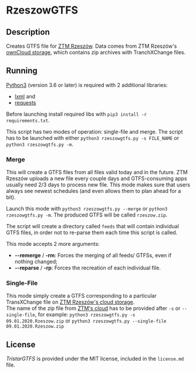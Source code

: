 # RzeszowGTFS

## Description
Creates GTFS file for [ZTM Rzeszów](https://ztm.rzeszow.pl/).
Data comes from ZTM Rzeszów's [ownCloud storage](https://chmura.ztm.rzeszow.pl/index.php/s/UY5an6Qk8CZHmCf), which contains zip archives with TranchXChange files.

## Running

[Python3](https://www.python.org) (version 3.6 or later) is required with 2 additional libraries:
- [lxml](https://pypi.org/project/lxml/) and
- [requests](https://pypi.org/project/requests/)

Before launching install required libs with `pip3 install -r requirements.txt`.

This script has two modes of operation: single-file and merge.
The script has to be launched with either `python3 rzeszowgtfs.py -s FILE_NAME` or `python3 rzeszowgtfs.py -m`.

### Merge
This will create a GTFS files from all files valid today and in the future.
ZTM Rzeszów uploads a new file every couple days and GTFS-consuming apps usually need 2/3 days to process new file.
This mode makes sure that users always see newest schedules (and even allows them to plan ahead for a bit).

Launch this mode with `python3 rzeszowgtfs.py --merge` or `python3 rzeszowgtfs.py -m`.
The produced GTFS will be called `rzeszow.zip`.

The script will create a directory called `feeds` that will contain individual GTFS files,
in order not to re-parse them each time this script is called.


This mode accepts 2 more arguments:
- **--remerge** / **-rm**: Forces the merging of all feeds/ GTFSs, even if nothing changed;
- **--reparse** / **-rp**: Forces the recreation of each individual file.

### Single-File
This mode simply create a GTFS corresponding to a particular TransXChange file on [ZTM Rzeszów's cloud storage](https://chmura.ztm.rzeszow.pl/index.php/s/UY5an6Qk8CZHmCf).  
The name of the zip file from [ZTM's cloud](https://chmura.ztm.rzeszow.pl/index.php/s/UY5an6Qk8CZHmCf) has to be provided after `-s` or `--single-file`, for example:
`python3 rzeszowgtfs.py -s 09.01.2020.Rzeszow.zip` or `python3 rzeszowgtfs.py --single-file 09.01.2020.Rzeszow.zip`

## License

*TristarGTFS* is provided under the MIT license, included in the `license.md` file.
